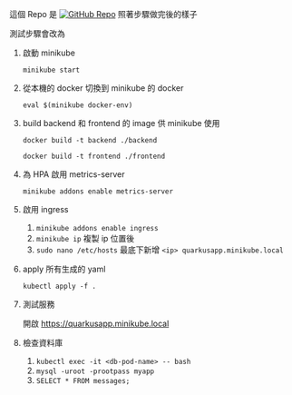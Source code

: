 這個 Repo 是 [![GitHub Repo](https://img.shields.io/badge/GitHub-Docker--Compose--Sample-181717?logo=github)](https://github.com/rena311706015/Docker-Compose-Sample) 照著步驟做完後的樣子

測試步驟會改為
1. 啟動 minikube
    
    `minikube start`
    
2. 從本機的 docker 切換到 minikube 的 docker
    
    `eval $(minikube docker-env)`
    
3. build backend 和 frontend 的 image 供 minikube 使用
    
    `docker build -t backend ./backend`
    
    `docker build -t frontend ./frontend`
    
4. 為 HPA 啟用 metrics-server
    
    `minikube addons enable metrics-server`
    
5. 啟用 ingress
    1. `minikube addons enable ingress`
    2. `minikube ip` 複製 ip 位置後
    3. `sudo nano /etc/hosts` 最底下新增 `<ip> quarkusapp.minikube.local`
6. apply 所有生成的 yaml
    
    `kubectl apply -f .`
    
7. 測試服務
    
    開啟 https://quarkusapp.minikube.local
    
8. 檢查資料庫
    1. `kubectl exec -it <db-pod-name> -- bash`
    2. `mysql -uroot -prootpass myapp`
    3. `SELECT * FROM messages;`
